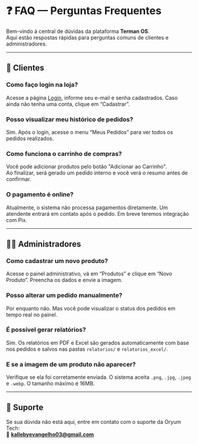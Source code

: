 # ❓ FAQ — Perguntas Frequentes

Bem-vindo à central de dúvidas da plataforma **Terman OS**.  
Aqui estão respostas rápidas para perguntas comuns de clientes e administradores.

---

## 👤 Clientes

### Como faço login na loja?
Acesse a página [Login](/login), informe seu e-mail e senha cadastrados. Caso ainda não tenha uma conta, clique em “Cadastrar”.

### Posso visualizar meu histórico de pedidos?
Sim. Após o login, acesse o menu “Meus Pedidos” para ver todos os pedidos realizados.

### Como funciona o carrinho de compras?
Você pode adicionar produtos pelo botão "Adicionar ao Carrinho".  
Ao finalizar, será gerado um pedido interno e você verá o resumo antes de confirmar.

### O pagamento é online?
Atualmente, o sistema não processa pagamentos diretamente. Um atendente entrará em contato após o pedido. Em breve teremos integração com Pix.

---

## 🧑‍💼 Administradores

### Como cadastrar um novo produto?
Acesse o painel administrativo, vá em “Produtos” e clique em “Novo Produto”. Preencha os dados e envie a imagem.

### Posso alterar um pedido manualmente?
Por enquanto não. Mas você pode visualizar o status dos pedidos em tempo real no painel.

### É possível gerar relatórios?
Sim. Os relatórios em PDF e Excel são gerados automaticamente com base nos pedidos e salvos nas pastas `relatorios/` e `relatorios_excel/`.

### E se a imagem de um produto não aparecer?
Verifique se ela foi corretamente enviada. O sistema aceita `.png`, `.jpg`, `.jpeg` e `.webp`. O tamanho máximo é 16MB.

---

## 📩 Suporte

Se sua dúvida não está aqui, entre em contato com o suporte da Oryum Tech:  
📧 **kallebyevangelho03@gmail.com**